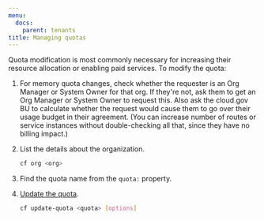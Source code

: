 ```yaml
---
menu:
  docs:
    parent: tenants
title: Managing quotas
---
```


Quota modification is most commonly necessary for increasing their resource allocation or enabling paid services. To modify the quota:

1. For memory quota changes, check whether the requester is an Org Manager or System Owner for that org. If they're not, ask them to get an Org Manager or System Owner to request this. Also ask the cloud.gov BU to calculate whether the request would cause them to go over their usage budget in their agreement. (You can increase number of routes or service instances without double-checking all that, since they have no billing impact.)
1. List the details about the organization.

    ```sh
    cf org <org>
    ```

1. Find the quota name from the `quota:` property.
1. [Update the quota](https://docs.cloudfoundry.org/adminguide/quota-plans.html#update-quota).

    ```sh
    cf update-quota <quota> [options]
    ```
